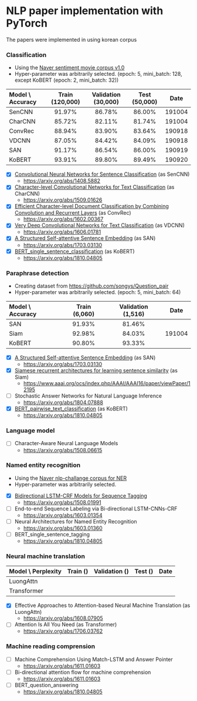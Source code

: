 # NLP paper implementation with PyTorch
The papers were implemented in using korean corpus 

### Classification
+ Using the [Naver sentiment movie corpus v1.0](https://github.com/e9t/nsmc)
+ Hyper-parameter was arbitrarily selected. (epoch: 5, mini_batch: 128, except KoBERT (epoch: 2, mini_batch: 32))

| Model \ Accuracy | Train (120,000) | Validation (30,000) | Test (50,000) | Date |
| :--------------- | :-------: | :------------: | :------: | :--------------: |
| SenCNN           |  91.97%  |     86.78%     |  86.00%  | 191004 |
| CharCNN          | 85.72% | 82.11% | 81.74% | 191004 |
| ConvRec          | 88.94% | 83.90% | 83.64% | 190918 |
| VDCNN            | 87.05% | 84.42% | 84.09% | 190918 |
| SAN | 91.17% | 86.54% | 86.00% | 190919 |
| KoBERT | 93.91% | 89.80% | 89.49% | 190920 |

* [x] [Convolutional Neural Networks for Sentence Classification](https://github.com/aisolab/nlp_implementation/tree/master/Convolutional_Neural_Networks_for_Sentence_Classification) (as SenCNN)
  + https://arxiv.org/abs/1408.5882
* [x] [Character-level Convolutional Networks for Text Classification](https://github.com/aisolab/nlp_implementation/tree/master/Character-level_Convolutional_Networks_for_Text_Classification) (as CharCNN)
  + https://arxiv.org/abs/1509.01626
* [x] [Efficient Character-level Document Classification by Combining Convolution and Recurrent Layers](https://github.com/aisolab/nlp_implementation/tree/master/Efficient_Character-level_Document_Classification_by_Combining_Convolution_and_Recurrent_Layers) (as ConvRec)
  + https://arxiv.org/abs/1602.00367
* [x] [Very Deep Convolutional Networks for Text Classification](https://github.com/aisolab/nlp_implementation/tree/master/Very_Deep_Convolutional_Networks_for_Text_Classification) (as VDCNN)
  + https://arxiv.org/abs/1606.01781
* [x] [A Structured Self-attentive Sentence Embedding](https://github.com/aisolab/nlp_implementation/tree/master/A_Structured_Self-attentive_Sentence_Embedding_cls) (as SAN)
  + https://arxiv.org/abs/1703.03130
* [x] [BERT_single_sentence_classification](https://github.com/aisolab/nlp_implementation/tree/master/BERT_single_sentence_classification) (as KoBERT)
  + https://arxiv.org/abs/1810.04805

### Paraphrase detection
+ Creating dataset from https://github.com/songys/Question_pair 
+ Hyper-parameter was arbitrarily selected. (epoch: 5, mini_batch: 64)

| Model \ Accuracy | Train (6,060) | Validation (1,516) | Date |
| :--------------- | :-------: | :------------: | -------------- |
| SAN           |  91.93%  |     81.46%     |          |
| Siam | 92.98% | 84.03% | 191004 |
| KoBERT | 90.80% | 93.33% |  |


* [x] [A Structured Self-attentive Sentence Embedding](https://github.com/aisolab/nlp_implementation/tree/master/A_Structured_Self-attentive_Sentence_Embedding_ptc) (as SAN)
  + https://arxiv.org/abs/1703.03130
* [x] [Siamese recurrent architectures for learning sentence similarity](https://github.com/aisolab/nlp_implementation/tree/master/Siamese_recurrent_architectures_for_learning_sentence_similarity) (as Siam)
  + https://www.aaai.org/ocs/index.php/AAAI/AAAI16/paper/viewPaper/12195
* [ ] Stochastic Answer Networks for Natural Language Inference
  + https://arxiv.org/abs/1804.07888
* [x] [BERT_pairwise_text_classification](https://github.com/aisolab/nlp_implementation/tree/master/BERT_pairwise_text_classification) (as KoBERT)
  + https://arxiv.org/abs/1810.04805

### Language model
* [ ] Character-Aware Neural Language Models
  + https://arxiv.org/abs/1508.06615


### Named entity recognition

+ Using the [Naver nlp-challange corpus for NER](https://github.com/naver/nlp-challenge/tree/master/missions/ner)
+ Hyper-parameter was arbitrarily selected.
* [x] [Bidirectional LSTM-CRF Models for Sequence Tagging](https://github.com/aisolab/nlp_implementation/tree/master/Bidirectional_LSTM-CRF_Models_for_Sequence_Tagging)
	+ https://arxiv.org/abs/1508.01991
* [ ] End-to-end Sequence Labeling via Bi-directional LSTM-CNNs-CRF
	+ https://arxiv.org/abs/1603.01354
* [ ] Neural Architectures for Named Entity Recognition
	+ https://arxiv.org/abs/1603.01360
* [ ] BERT_single_sentence_tagging
	+ https://arxiv.org/abs/1810.04805


### Neural machine translation

| Model \ Perplexity | Train () | Validation  () | Test () | Date |
| ------------------ | -------- | -------------- | ------- | ---- |
| LuongAttn          |          |                |         |      |
| Transformer        |          |                |         |      |

* [x] Effective Approaches to Attention-based Neural Machine Translation (as LuongAttn)
	+ https://arxiv.org/abs/1608.07905
* [ ] Attention Is All You Need (as Transformer)
	+ https://arxiv.org/abs/1706.03762


### Machine reading comprension
* [ ] Machine Comprehension Using Match-LSTM and Answer Pointer
	+ https://arxiv.org/abs/1611.01603
* [ ] Bi-directional attention flow for machine comprehension
	+ https://arxiv.org/abs/1611.01603
* [ ] BERT_question_answering
	+ https://arxiv.org/abs/1810.04805
